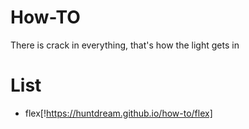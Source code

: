 # How-TO
There is crack in everything, that's how the light gets in

# List
- flex[!https://huntdream.github.io/how-to/flex]
